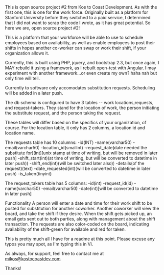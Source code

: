 This is open source project #2 from Kos to Coast Development. As with the first one, this is one for the work force. Originally built as a platform for Stanford University before they switched to a paid service, I determined that I did not want to scrap the code I wrote, as it has great potential. So here we are, open source project #2!

This is a platform that your workforce will be able to use to schedule employees based on availability, as well as enable employees to post their shifts in hopes another co-worker can swap or work their shift, if your organization allows it.

Currently, this is built using PHP, jquery, and bootstrap 2.3, but once again, I MAY rebuild it using a framework, as I rebuilt open-test with Angular. I may experiment with another framework...or even create my own? haha nah but only time will tell.

Currently to software only accomodates substitution requests. Scheduling will be added in a later push.

The db schema is configured to have 3 tables -- work locations,requests, and request-takers. They stand for the location of work, the person initiating the substitute request, and the person taking the request.

These tables will differ based on the specifics of your organization, of course. For the location table, it only has 2 columns, a location id and location name.

The requests table has 10 columns:
-id(INT)
-name(varchar50)
-email(varchar50)
-location_id(smallint)
-request_date(date needed the substitute for)(int)[unix stamp at time of writing, but will be removed in later push]
-shift_start(int)(at time of writing, but will be converted to datetime in later push))
-shift_end(int)(will be switched later also))
-details(of the request)(text)
-date_requested(int)(will be converted to datetime in later push)
-is_taken(tinyint)

The request_takers table has 5 columns:
-id(int)
-request_id(id)
-name(varchar50)
-email(varchar50)
-date(int)[will be converted to datetime in later push]

Functionality
A person will enter a date and time for their work shift to be posted for substitution for another coworker. Another coworker will view the board, and take the shift if they desire. When the shift gets picked up, an email gets sent out to both parties, along with management about the shift transaction. The requests are also color-coded on the board, indicating availability of the shift-green for available and red for taken.

This is pretty much all I have for a readme at this point. Please excuse any typos you may spot, as I'm typing this in Vi.

As always, for support, feel free to contact me at mikos@kostocoastdev.com

Thanks!

